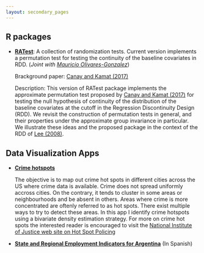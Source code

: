 ```yaml
---
layout: secondary_pages
---
```


## R packages

* [**RATest**](https://cran.r-project.org/web/packages/RATest/index.html): A collection of randomization tests. Current version implements a permutation test for testing the continuity of the baseline covariates in RDD.
(*Joint with* [*Mauricio Olivares-Gonzalez*](http://mauolivares.com/software/))

	Brackground paper: [Canay and Kamat (2017)](http://faculty.wcas.northwestern.edu/~iac879/wp/RDDPermutations.pdf)

	Description: This version of RATest package implements the approximate permutation test proposed by [Canay and Kamat (2017)](http://faculty.wcas.northwestern.edu/~iac879/wp/RDDPermutations.pdf) for testing the null hypothesis of continuity of the distribution of the baseline covariates at the cutoff in the Regression Discontinuity Design (RDD). We revisit the construction of permutation tests in general, and their properties under the approximate group invariance in particular. We illustrate these ideas and the proposed package in the context of the RDD of [Lee (2008)](https://www.princeton.edu/~davidlee/wp/RDrand.pdf).

## Data Visualization Apps


* [**Crime hotspots**](http://ragnar.econ.uiuc.edu:8080/crime_hotspots/)

	The objective is to map out crime hot spots in different cities across the US where crime data is available. Crime does not spread uniformly accross cities. On the contrary, it tends to cluster in some areas or neighbourhoods and be absent in others. Areas where crime is more concentrated are oftenly referred to as hot spots. There exist multiple ways to try to detect these areas. In this app I identify crime hotspots using a bivariate density estimation strategy. For more on crime hot spots the interested reader is encouraged to visit the [National Institute of Justice web site on Hot Spot Policing](https://www.nij.gov/topics/law-enforcement/strategies/hot-spot-policing/Pages/welcome.aspx)


* [**State and Regional Employment Indicators for Argentina**](https://lid-maimonides.shinyapps.io/shift_share_provincias/) (In Spanish)


